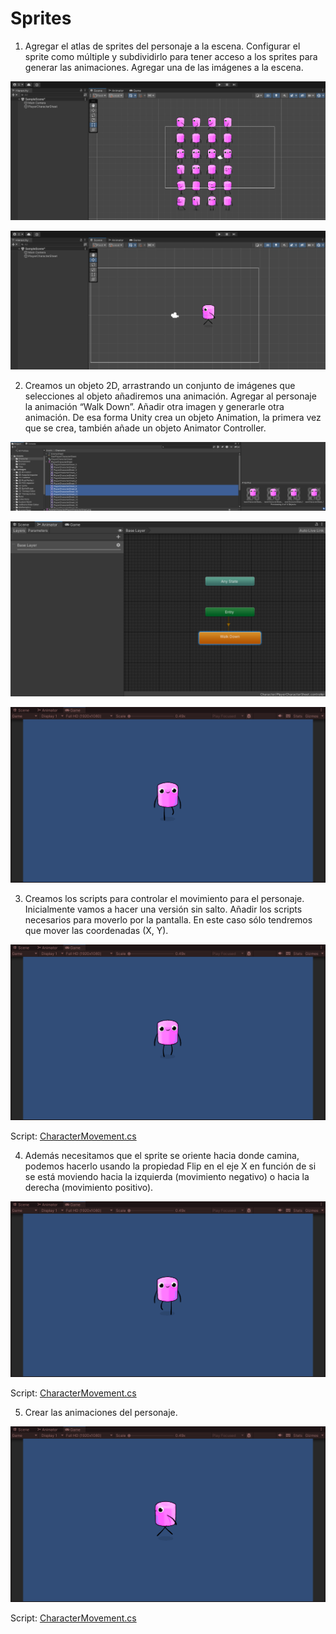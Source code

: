 # Sprites
1. Agregar el atlas de sprites del personaje a la escena. Configurar el sprite como múltiple y subdividirlo para tener acceso a los sprites para generar las animaciones. Agregar una de las imágenes a la escena.

![ej1_1](imgs/ej1_1.png)

![ej1_2](imgs/ej1_2.png)

2. Creamos un objeto 2D, arrastrando un conjunto de imágenes que selecciones al objeto añadiremos una animación. Agregar al personaje la animación “Walk Down”. Añadir otra imagen y generarle otra animación.  De esa forma Unity crea un objeto Animation, la primera vez que se crea, también añade un objeto Animator Controller.

![ej2_1](imgs/ej2_1.png)

![ej2_2](imgs/ej2_2.png)

![ej2](imgs/ej2.gif)

3. Creamos los scripts para controlar el movimiento para el personaje. Inicialmente vamos a hacer una versión sin salto. Añadir los scripts necesarios para moverlo por la pantalla. En este caso sólo tendremos que mover las coordenadas (X, Y).

![ej3](imgs/ej3.gif)

Script: [CharacterMovement.cs](scripts/CharacterMovement.cs)

4. Además necesitamos que el sprite se oriente hacia donde camina, podemos hacerlo usando la propiedad Flip en el eje X en función de si se está moviendo hacia la izquierda (movimiento negativo) o hacia la derecha (movimiento positivo).

![ej4](imgs/ej4.gif)

Script: [CharacterMovement.cs](scripts/CharacterMovement.cs)

5. Crear las animaciones del personaje.

![ej5](imgs/ej5.gif)

Script: [CharacterMovement.cs](scripts/CharacterMovement.cs)
